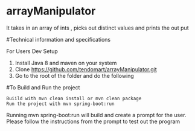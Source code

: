 # arrayManipulator
It takes in an array of ints , picks out distinct values and prints the out put

#Technical information and specifications

For Users Dev Setup

1. Install Java 8 and maven on your system
2. Clone https://github.com/tendomart/arrayManipulator.git
3. Go to the root of the folder and do the following

#To Build and Run the project

    Buiild with mvn clean install or mvn clean package
    Run the project with mvn spring-boot:run
Running mvn spring-boot:run will build and create a prompt for the user.
Please follow the instructions from the prompt to test out the program
